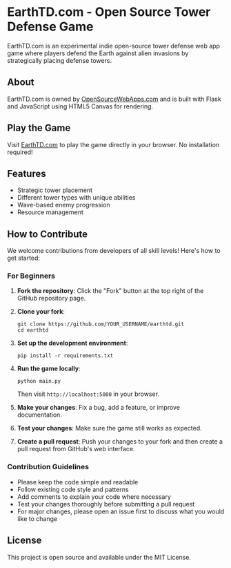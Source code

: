 # EarthTD.com - Open Source Tower Defense Game

EarthTD.com is an experimental indie open-source tower defense web app game where players defend the Earth against alien invasions by strategically placing defense towers.

## About

EarthTD.com is owned by [OpenSourceWebApps.com](https://opensourcewebapps.com) and is built with Flask and JavaScript using HTML5 Canvas for rendering.

## Play the Game

Visit [EarthTD.com](https://earthtd.com) to play the game directly in your browser. No installation required!

## Features

- Strategic tower placement
- Different tower types with unique abilities
- Wave-based enemy progression
- Resource management

## How to Contribute

We welcome contributions from developers of all skill levels! Here's how to get started:

### For Beginners

1. **Fork the repository**: Click the "Fork" button at the top right of the GitHub repository page.

2. **Clone your fork**: 
   ```
   git clone https://github.com/YOUR_USERNAME/earthtd.git
   cd earthtd
   ```

3. **Set up the development environment**:
   ```
   pip install -r requirements.txt
   ```

4. **Run the game locally**:
   ```
   python main.py
   ```
   Then visit `http://localhost:5000` in your browser.

5. **Make your changes**: Fix a bug, add a feature, or improve documentation.

6. **Test your changes**: Make sure the game still works as expected.

7. **Create a pull request**: Push your changes to your fork and then create a pull request from GitHub's web interface.

### Contribution Guidelines

- Please keep the code simple and readable
- Follow existing code style and patterns
- Add comments to explain your code where necessary
- Test your changes thoroughly before submitting a pull request
- For major changes, please open an issue first to discuss what you would like to change

## License

This project is open source and available under the MIT License.
